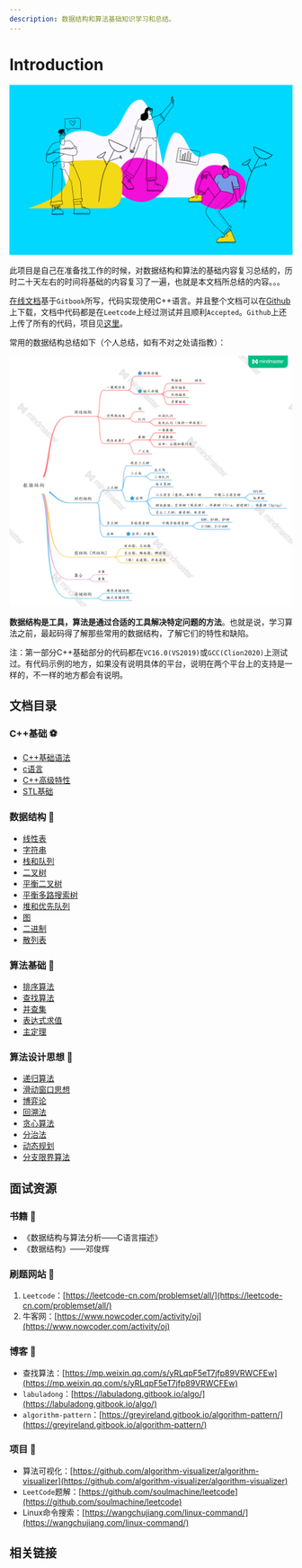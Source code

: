 ```yaml
---
description: 数据结构和算法基础知识学习和总结。
---
```


# Introduction

![](.gitbook/assets/title.png)

此项目是自己在准备找工作的时候，对数据结构和算法的基础内容复习总结的，历时二十天左右的时间将基础的内容复习了一遍，也就是本文档所总结的内容。。。

[在线文档](https://mqjyl2012.gitbook.io/algorithm/)基于`Gitbook`所写，代码实现使用C++语言。并且整个文档可以在[Github](https://github.com/JLCreater2015/algorithm-pattern)上下载，文档中代码都是在`Leetcode`上经过测试并且顺利`Accepted`。`Github`上还上传了所有的代码，项目见[这里](https://github.com/JLCreater2015/algorithm-pattern-code)。

常用的数据结构总结如下（个人总结，如有不对之处请指教）：

![](.gitbook/assets/shu-ju-jie-gou-%20%281%29.png)

**数据结构是工具，算法是通过合适的工具解决特定问题的方法**。也就是说，学习算法之前，最起码得了解那些常用的数据结构，了解它们的特性和缺陷。

注：第一部分C++基础部分的代码都在`VC16.0(VS2019)`或`GCC(Clion2020)`上测试过。有代码示例的地方，如果没有说明具体的平台，说明在两个平台上的支持是一样的，不一样的地方都会有说明。

## 文档目录

### C++基础 ⚽ 

* [C++基础语法](c++/c++-syntax/)
* [c语言](c++/c/)
* [C++高级特性](c++/advanced-c++/)
* [STL基础](c++/stl-basics/)

### 数据结构 🏀 

* [线性表](data-structure/linear-list.md)
* [字符串](data-structure/string.md)
* [栈和队列](data-structure/stack-and-queue.md)
* [二叉树](data-structure/binary-tree.md)
* [平衡二叉树](data-structure/balanced-binary-tree.md)
* [平衡多路搜索树](data-structure/balanced-multipath-search-tree.md)
* [堆和优先队列](data-structure/heap-and-priority-queues.md)
* [图](data-structure/graph.md)
* [二进制](data-structure/binary-system.md)
* [散列表](data-structure/hash-table.md)

### 算法基础 🏐 

* [排序算法](algorithm/sort-algorithm.md)
* [查找算法](algorithm/search-algorithm.md)
* [并查集](algorithm/union-find.md)
* [表达式求值](jing-dian-suan-fa-wen-ti/expression-evaluation.md)
* [主定理](algorithm/master-theorem.md)

### 算法设计思想 🥎 

* [递归算法](algorithm/recursive-algorithm.md)
* [滑动窗口思想](algorithm-thinking/sliding-window.md)
* [博弈论]()
* [回溯法](algorithm-thinking/backtracking-algorithm.md)
* [贪心算法](algorithm-thinking/greedy-algorithm.md)
* [分治法](algorithm-thinking/divide-and-conquer-algorithm.md)
* [动态规划](algorithm-thinking/dynamic-programming-algorithm.md)
* [分支限界算法](algorithm-thinking/branch-and-bound.md)

## 面试资源

### 书籍 🍈 

* 《数据结构与算法分析——C语言描述》
* 《数据结构》——邓俊辉

### 刷题网站 🍊 

1. `Leetcode`：[https://leetcode-cn.com/problemset/all/](https://leetcode-cn.com/problemset/all/)
2. 牛客网：[https://www.nowcoder.com/activity/oj](https://www.nowcoder.com/activity/oj)

### 博客 🍍 

* 查找算法：[https://mp.weixin.qq.com/s/yRLqpF5eT7jfp89VRWCFEw](https://mp.weixin.qq.com/s/yRLqpF5eT7jfp89VRWCFEw)
* `labuladong`：[https://labuladong.gitbook.io/algo/](https://labuladong.gitbook.io/algo/)
* `algorithm-pattern`：[https://greyireland.gitbook.io/algorithm-pattern/](https://greyireland.gitbook.io/algorithm-pattern/)

### 项目 🍇 

* 算法可视化：[https://github.com/algorithm-visualizer/algorithm-visualizer](https://github.com/algorithm-visualizer/algorithm-visualizer)
* `LeetCode`题解：[https://github.com/soulmachine/leetcode](https://github.com/soulmachine/leetcode)
* Linux命令搜索：[https://wangchujiang.com/linux-command/](https://wangchujiang.com/linux-command/)

## 相关链接

